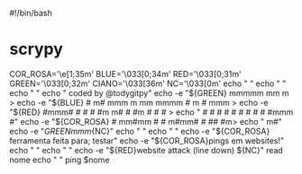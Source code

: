 
#!/bin/bash
# scrypy
COR_ROSA='\e[1;35m'
BLUE='\033[0;34m'
RED='\033[0;31m'
GREEN='\033[0;32m'
CIANO='\033[36m'
NC='\033[0m'
echo " "
echo " "
echo " "
echo "                coded by @todygitpy"
echo -e "${GREEN}     mmmmm                       mm   m       >
echo -e "${BLUE}     #   m# mmm    m mm    mmmm  # m  #  mmm   >
echo -e "${RED}     #mmm#    #    #   #  #m m#  # #m # #   #   >
echo "     #        #    #   #  #   #  #  # # #mmm     #"
echo -e "${COR_ROSA}     #      mm#mm  #   #  m#mm#  #   ##  #m>
echo "                            m#"
echo -e "${GREEN}                          mmm${NC}"
echo " "
echo " "
echo -e "${COR_ROSA} ferramenta feita para; testar"
echo -e "${COR_ROSA}pings em websites!"
echo " "
echo " "
echo -e "${RED}website attack (line down) ${NC}"
       read nome
echo " "
 ping $nome
